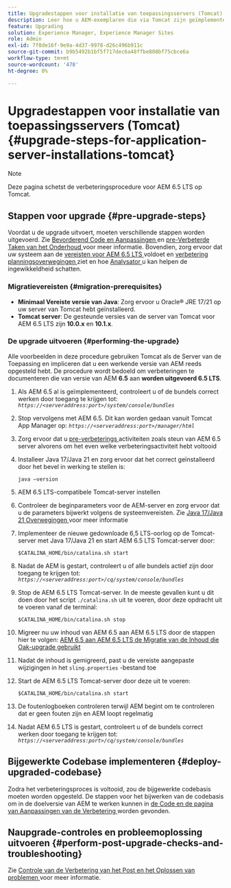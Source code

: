 ```yaml
---
title: Upgradestappen voor installatie van toepassingsservers (Tomcat)
description: Leer hoe u AEM-exemplaren die via Tomcat zijn geïmplementeerd, kunt upgraden.
feature: Upgrading
solution: Experience Manager, Experience Manager Sites
role: Admin
exl-id: 7f8de16f-9e9a-4d37-9978-d26c496b911c
source-git-commit: b9b5492b1bf5f717dec6a48ffbe808bf75cbce6a
workflow-type: tm+mt
source-wordcount: '478'
ht-degree: 0%

---
```


# Upgradestappen voor installatie van toepassingsservers (Tomcat) {#upgrade-steps-for-application-server-installations-tomcat}

>[!NOTE]
>
>Deze pagina schetst de verbeteringsprocedure voor AEM 6.5 LTS op Tomcat.

## Stappen voor upgrade {#pre-upgrade-steps}

Voordat u de upgrade uitvoert, moeten verschillende stappen worden uitgevoerd. Zie [ Bevorderend Code en Aanpassingen ](/help/sites-deploying/upgrading-code-and-customizations.md) en [ pre-Verbeterde Taken van het Onderhoud ](/help/sites-deploying/pre-upgrade-maintenance-tasks.md) voor meer informatie. Bovendien, zorg ervoor dat uw systeem aan de [ vereisten voor AEM 6.5 LTS ](/help/sites-deploying/technical-requirements.md) voldoet en [ verbetering planningsoverwegingen ](/help/sites-deploying/upgrade-planning.md) ziet en hoe [ Analysator ](/help/sites-deploying/aem-analyzer.md) u kan helpen de ingewikkeldheid schatten.


### Migratievereisten {#migration-prerequisites}

* **Minimaal Vereiste versie van Java**: Zorg ervoor u Oracle® JRE 17/21 op uw server van Tomcat hebt geïnstalleerd.
* **Tomcat server**: De gesteunde versies van de server van Tomcat voor AEM 6.5 LTS zijn **10.0.x** en **10.1.x**.

### De upgrade uitvoeren {#performing-the-upgrade}

Alle voorbeelden in deze procedure gebruiken Tomcat als de Server van de Toepassing en impliceren dat u een werkende versie van AEM reeds opgesteld hebt. De procedure wordt bedoeld om verbeteringen te documenteren die van versie van AEM **6.5** aan **worden uitgevoerd 6.5 LTS**.

1. Als AEM 6.5 al is geïmplementeerd, controleert u of de bundels correct werken door toegang te krijgen tot: *`https://<serveraddress:port>/system/console/bundles`*
1. Stop vervolgens met AEM 6.5. Dit kan worden gedaan vanuit Tomcat App Manager op: *`https://<serveraddress:port>/manager/html`*
1. Zorg ervoor dat u [ pre-verbeterings ](#pre-upgrade-steps) activiteiten zoals steun van AEM 6.5 server alvorens om het even welke verbeteringsactiviteit hebt voltooid
1. Installeer Java 17/Java 21 en zorg ervoor dat het correct geïnstalleerd door het bevel in werking te stellen is:

   ```
   java –version
   ```

1. AEM 6.5 LTS-compatibele Tomcat-server instellen
1. Controleer de beginparameters voor de AEM-server en zorg ervoor dat u de parameters bijwerkt volgens de systeemvereisten. Zie [ Java 17/Java 21 Overwegingen ](/help/sites-deploying/custom-standalone-install.md#java-considerations) voor meer informatie
1. Implementeer de nieuwe gedownloade 6,5 LTS-oorlog op de Tomcat-server met Java 17/Java 21 en start AEM 6.5 LTS Tomcat-server door:

   ```
   $CATALINA_HOME/bin/catalina.sh start
   ```

1. Nadat de AEM is gestart, controleert u of alle bundels actief zijn door toegang te krijgen tot: *`https://<serveraddress:port>/cq/system/console/bundles`*
1. Stop de AEM 6.5 LTS Tomcat-server. In de meeste gevallen kunt u dit doen door het script `./catalina.sh` uit te voeren, door deze opdracht uit te voeren vanaf de terminal:

   ```
   $CATALINA_HOME/bin/catalina.sh stop
   ```

1. Migreer nu uw inhoud van AEM 6.5 aan AEM 6.5 LTS door de stappen hier te volgen: [ AEM 6.5 aan AEM 6.5 LTS de Migratie van de Inhoud die Oak-upgrade gebruikt ](/help/sites-deploying/aem-65-to-aem-65lts-content-migration-using-oak-upgrade.md)
1. Nadat de inhoud is gemigreerd, past u de vereiste aangepaste wijzigingen in het `sling.properties` -bestand toe
1. Start de AEM 6.5 LTS Tomcat-server door deze uit te voeren:

   ```
   $CATALINA_HOME/bin/catalina.sh start
   ```

1. De foutenlogboeken controleren terwijl AEM begint om te controleren dat er geen fouten zijn en AEM loopt regelmatig
1. Nadat AEM 6.5 LTS is gestart, controleert u of de bundels correct werken door toegang te krijgen tot: *`https://<serveraddress:port>/cq/system/console/bundles`*

## Bijgewerkte Codebase implementeren {#deploy-upgraded-codebase}

Zodra het verbeteringsproces is voltooid, zou de bijgewerkte codebasis moeten worden opgesteld. De stappen voor het bijwerken van de codebasis om in de doelversie van AEM te werken kunnen in [ de Code en de pagina van Aanpassingen van de Verbetering ](/help/sites-deploying/upgrading-code-and-customizations.md) worden gevonden.

## Naupgrade-controles en probleemoplossing uitvoeren {#perform-post-upgrade-checks-and-troubleshooting}

Zie [ Controle van de Verbetering van het Post en het Oplossen van problemen ](/help/sites-deploying/post-upgrade-checks-and-troubleshooting.md) voor meer informatie.
